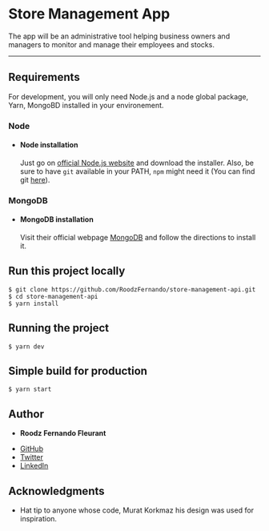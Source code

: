 # Store Management App

The app will be an administrative tool helping business owners and managers to monitor and manage their employees and stocks.

---

## Requirements

For development, you will only need Node.js and a node global package, Yarn, MongoBD installed in your environement.

### Node

- #### Node installation

  Just go on [official Node.js website](https://nodejs.org/) and download the installer.
  Also, be sure to have `git` available in your PATH, `npm` might need it (You can find git [here](https://git-scm.com/)).

### MongoDB

- #### MongoDB installation
  Visit their official webpage [MongoDB](https://www.mongodb.com/try/download/community) and follow the directions to install it.

## Run this project locally

    $ git clone https://github.com/RoodzFernando/store-management-api.git
    $ cd store-management-api
    $ yarn install

## Running the project

    $ yarn dev

## Simple build for production

    $ yarn start

## Author

- **Roodz Fernando Fleurant**

* [GitHub](https://github.com/RoodzFernando)
* [Twitter](https://twitter.com/RoodzFernando)
* [LinkedIn](https://www.linkedin.com/in/roodz-fernando-fleurant/)

## Acknowledgments

- Hat tip to anyone whose code, Murat Korkmaz his design was used for inspiration.
